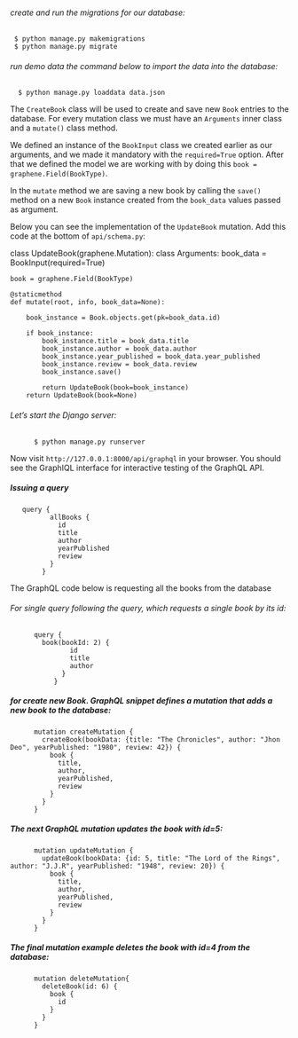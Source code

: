 ###### create and run the migrations for our database:

     $ python manage.py makemigrations
     $ python manage.py migrate
     
  
 ###### run demo data the command below to import the data into the database:
    
      $ python manage.py loaddata data.json
 
 
 The ``CreateBook`` class will be used to create and save new `Book` entries to the database. For every mutation class we must have an ``Arguments`` inner class and a ``mutate()`` class method.

We defined an instance of the ``BookInput`` class we created earlier as our arguments, and we made it mandatory with the ``required=True`` option. After that we defined the model we are working with by doing this ``book = graphene.Field(BookType)``.

In the ``mutate`` method we are saving a new book by calling the ``save()`` method on a new ``Book`` instance created from the ``book_data`` values passed as argument.

Below you can see the implementation of the ``UpdateBook`` mutation. Add this code at the bottom of ``api/schema.py``:

  class UpdateBook(graphene.Mutation):
    class Arguments:
        book_data = BookInput(required=True)

    book = graphene.Field(BookType)

    @staticmethod
    def mutate(root, info, book_data=None):

        book_instance = Book.objects.get(pk=book_data.id)

        if book_instance:
            book_instance.title = book_data.title
            book_instance.author = book_data.author
            book_instance.year_published = book_data.year_published
            book_instance.review = book_data.review
            book_instance.save()

            return UpdateBook(book=book_instance)
        return UpdateBook(book=None)
        
######  Let’s start the Django server:
   
          $ python manage.py runserver
          
Now visit ``http://127.0.0.1:8000/api/graphql`` in your browser. You should see the GraphIQL interface for interactive testing of the GraphQL API. 


##### Issuing a query

       query {
              allBooks {
                id
                title
                author
                yearPublished
                review
              }
            }

The GraphQL code below is requesting all the books from the database

###### For single query following the query, which requests a single book by its id:

          query {
            book(bookId: 2) {
                   id
                   title
                   author
                 }
               }


##### for create new Book. GraphQL snippet defines a mutation that adds a new book to the database: 

          mutation createMutation {
            createBook(bookData: {title: "The Chronicles", author: "Jhon Deo", yearPublished: "1980", review: 42}) {
              book {
                title,
                author,
                yearPublished,
                review
              }
            }
          }

##### The next GraphQL mutation updates the book with id=5:

          mutation updateMutation {
            updateBook(bookData: {id: 5, title: "The Lord of the Rings", author: "J.J.R", yearPublished: "1948", review: 20}) {
              book {
                title,
                author,
                yearPublished,
                review
              }
            }
          }
          
##### The final mutation example deletes the book with id=4 from the database: 

          mutation deleteMutation{
            deleteBook(id: 6) {
              book {
                id
              } 
            }
          }

               
               



      
